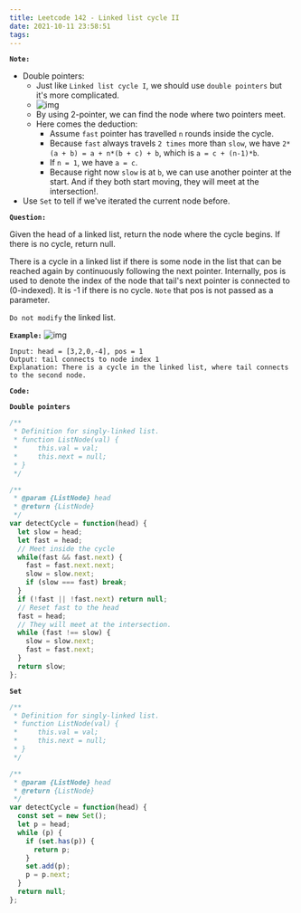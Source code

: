 ```yaml
---
title: Leetcode 142 - Linked list cycle II
date: 2021-10-11 23:58:51
tags:
---
```

**`Note:`**
- Double pointers:
  - Just like `Linked list cycle I`, we should use `double pointers` but it's more complicated.
  - ![img](https://i.imgur.com/hHFR4Ht.png)
  - By using 2-pointer, we can find the node where two pointers meet.
  - Here comes the deduction: 
    - Assume `fast` pointer has travelled `n` rounds inside the cycle.
    - Because `fast` always travels `2 times` more than `slow`, we have `2*(a + b) = a + n*(b + c) + b`, which is `a = c + (n-1)*b`.
    - If `n = 1`, we have `a = c`.
    - Because right now `slow` is at `b`, we can use another pointer at the start. And if they both start moving, they will  meet at the intersection!.
- Use `Set` to tell if we've iterated the current node before.

**`Question:`**

Given the head of a linked list, return the node where the cycle begins. If there is no cycle, return null.

There is a cycle in a linked list if there is some node in the list that can be reached again by continuously following the next pointer. Internally, pos is used to denote the index of the node that tail's next pointer is connected to (0-indexed). It is -1 if there is no cycle. `Note` that pos is not passed as a parameter.

`Do not modify` the linked list.

**`Example:`**
![img](https://assets.leetcode.com/uploads/2018/12/07/circularlinkedlist.png)
```
Input: head = [3,2,0,-4], pos = 1
Output: tail connects to node index 1
Explanation: There is a cycle in the linked list, where tail connects to the second node.
```

**`Code:`**

**`Double pointers`**
```javascript
/**
 * Definition for singly-linked list.
 * function ListNode(val) {
 *     this.val = val;
 *     this.next = null;
 * }
 */

/**
 * @param {ListNode} head
 * @return {ListNode}
 */
var detectCycle = function(head) {
  let slow = head;
  let fast = head;
  // Meet inside the cycle
  while(fast && fast.next) {
    fast = fast.next.next;
    slow = slow.next;
    if (slow === fast) break;
  }
  if (!fast || !fast.next) return null;
  // Reset fast to the head
  fast = head;
  // They will meet at the intersection.
  while (fast !== slow) {
    slow = slow.next;
    fast = fast.next;
  }
  return slow;
};
```

**`Set`**
```javascript
/**
 * Definition for singly-linked list.
 * function ListNode(val) {
 *     this.val = val;
 *     this.next = null;
 * }
 */

/**
 * @param {ListNode} head
 * @return {ListNode}
 */
var detectCycle = function(head) {
  const set = new Set();
  let p = head;
  while (p) {
    if (set.has(p)) {
      return p;
    }
    set.add(p);
    p = p.next;
  }
  return null;
};
```